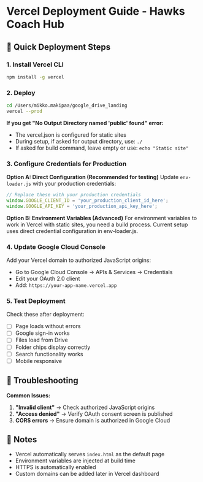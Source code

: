 # Vercel Deployment Guide - Hawks Coach Hub

## 🚀 Quick Deployment Steps

### 1. Install Vercel CLI
```bash
npm install -g vercel
```

### 2. Deploy
```bash
cd /Users/mikko.makipaa/google_drive_landing
vercel --prod
```

**If you get "No Output Directory named 'public' found" error:**
- The vercel.json is configured for static sites
- During setup, if asked for output directory, use: `./`
- If asked for build command, leave empty or use: `echo "Static site"`

### 3. Configure Credentials for Production

**Option A: Direct Configuration (Recommended for testing)**
Update `env-loader.js` with your production credentials:
```javascript
// Replace these with your production credentials
window.GOOGLE_CLIENT_ID = 'your_production_client_id_here';
window.GOOGLE_API_KEY = 'your_production_api_key_here';
```

**Option B: Environment Variables (Advanced)**
For environment variables to work in Vercel with static sites, you need a build process.
Current setup uses direct credential configuration in env-loader.js.

### 4. Update Google Cloud Console

Add your Vercel domain to authorized JavaScript origins:
- Go to Google Cloud Console → APIs & Services → Credentials
- Edit your OAuth 2.0 client
- Add: `https://your-app-name.vercel.app`

### 5. Test Deployment

Check these after deployment:
- [ ] Page loads without errors
- [ ] Google sign-in works
- [ ] Files load from Drive
- [ ] Folder chips display correctly
- [ ] Search functionality works
- [ ] Mobile responsive

## 🔧 Troubleshooting

**Common Issues:**
1. **"Invalid client"** → Check authorized JavaScript origins
2. **"Access denied"** → Verify OAuth consent screen is published
3. **CORS errors** → Ensure domain is authorized in Google Cloud

## 📝 Notes

- Vercel automatically serves `index.html` as the default page
- Environment variables are injected at build time
- HTTPS is automatically enabled
- Custom domains can be added later in Vercel dashboard